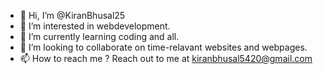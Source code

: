 - 👋 Hi, I’m @KiranBhusal25
- 👀 I’m interested in webdevelopment.
- 🌱 I’m currently learning coding and all.
- 💞️ I’m looking to collaborate on time-relavant websites and webpages.
- 📫 How to reach me ? Reach out to me at kiranbhusal5420@gmail.com

<!---
KiranBhusal25/KiranBhusal25 is a ✨ special ✨ repository because its `README.md` (this file) appears on your GitHub profile.
You can click the Preview link to take a look at your changes.
--->
